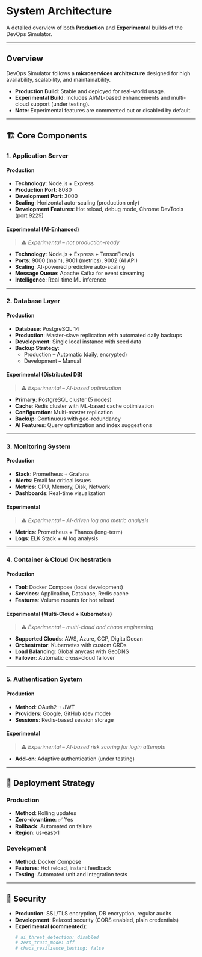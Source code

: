 # System Architecture

A detailed overview of both **Production** and **Experimental** builds of the DevOps Simulator.

---

## Overview
DevOps Simulator follows a **microservices architecture** designed for high availability, scalability, and maintainability.

- **Production Build**: Stable and deployed for real-world usage.  
- **Experimental Build**: Includes AI/ML-based enhancements and multi-cloud support (under testing).  
- **Note**: Experimental features are commented out or disabled by default.

---

## 🏗 Core Components

### 1. Application Server
#### Production
- **Technology**: Node.js + Express  
- **Production Port**: 8080  
- **Development Port**: 3000  
- **Scaling**: Horizontal auto-scaling (production only)  
- **Development Features**: Hot reload, debug mode, Chrome DevTools (port 9229)

#### Experimental (AI-Enhanced)
> ⚠️ *Experimental – not production-ready*
- **Technology**: Node.js + Express + TensorFlow.js  
- **Ports**: 9000 (main), 9001 (metrics), 9002 (AI API)  
- **Scaling**: AI-powered predictive auto-scaling  
- **Message Queue**: Apache Kafka for event streaming  
- **Intelligence**: Real-time ML inference  

---

### 2. Database Layer
#### Production
- **Database**: PostgreSQL 14  
- **Production**: Master-slave replication with automated daily backups  
- **Development**: Single local instance with seed data  
- **Backup Strategy**:  
  - Production – Automatic (daily, encrypted)  
  - Development – Manual  

#### Experimental (Distributed DB)
> ⚠️ *Experimental – AI-based optimization*
- **Primary**: PostgreSQL cluster (5 nodes)  
- **Cache**: Redis cluster with ML-based cache optimization  
- **Configuration**: Multi-master replication  
- **Backup**: Continuous with geo-redundancy  
- **AI Features**: Query optimization and index suggestions  

---

### 3. Monitoring System
#### Production
- **Stack**: Prometheus + Grafana  
- **Alerts**: Email for critical issues  
- **Metrics**: CPU, Memory, Disk, Network  
- **Dashboards**: Real-time visualization  

#### Experimental
> ⚠️ *Experimental – AI-driven log and metric analysis*
- **Metrics**: Prometheus + Thanos (long-term)  
- **Logs**: ELK Stack + AI log analysis  

---

### 4. Container & Cloud Orchestration
#### Production
- **Tool**: Docker Compose (local development)  
- **Services**: Application, Database, Redis cache  
- **Features**: Volume mounts for hot reload  

#### Experimental (Multi-Cloud + Kubernetes)
> ⚠️ *Experimental – multi-cloud and chaos engineering*
- **Supported Clouds**: AWS, Azure, GCP, DigitalOcean  
- **Orchestrator**: Kubernetes with custom CRDs  
- **Load Balancing**: Global anycast with GeoDNS  
- **Failover**: Automatic cross-cloud failover  

---

### 5. Authentication System
#### Production
- **Method**: OAuth2 + JWT  
- **Providers**: Google, GitHub (dev mode)  
- **Sessions**: Redis-based session storage  

#### Experimental
> ⚠️ *Experimental – AI-based risk scoring for login attempts*
- **Add-on**: Adaptive authentication (under testing)

---

## 🚀 Deployment Strategy

### Production
- **Method**: Rolling updates  
- **Zero-downtime**: ✅ Yes  
- **Rollback**: Automated on failure  
- **Region**: us-east-1  

### Development
- **Method**: Docker Compose  
- **Features**: Hot reload, instant feedback  
- **Testing**: Automated unit and integration tests  

---

## 🔐 Security
- **Production**: SSL/TLS encryption, DB encryption, regular audits  
- **Development**: Relaxed security (CORS enabled, plain credentials)  
- **Experimental (commented)**:  
  ```yaml
  # ai_threat_detection: disabled
  # zero_trust_mode: off
  # chaos_resilience_testing: false
  ```
